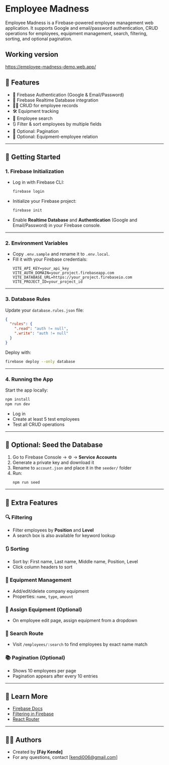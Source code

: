 # Employee Madness

Employee Madness is a Firebase-powered employee management web application. It supports Google and email/password authentication, CRUD operations for employees, equipment management, search, filtering, sorting, and optional pagination.

## Working version
https://employee-madness-demo.web.app/

## 🚀 Features

- 🔐 Firebase Authentication (Google & Email/Password)
- 💾 Firebase Realtime Database integration
- 👩‍💼 CRUD for employee records
- 🛠️ Equipment tracking
- 🔎 Employee search
- 🔃 Filter & sort employees by multiple fields
- 📄 Optional: Pagination
- 🔗 Optional: Equipment-employee relation

---

## 🧰 Getting Started

### 1. Firebase Initialization

- Log in with Firebase CLI:  
  ```bash
  firebase login
  ```
- Initialize your Firebase project:  
  ```bash
  firebase init
  ```
- Enable **Realtime Database** and **Authentication** (Google and Email/Password) in your Firebase console.

---

### 2. Environment Variables

- Copy `.env.sample` and rename it to `.env.local`.
- Fill it with your Firebase credentials:
  ```env
  VITE_API_KEY=your_api_key
  VITE_AUTH_DOMAIN=your_project.firebaseapp.com
  VITE_DATABASE_URL=https://your_project.firebaseio.com
  VITE_PROJECT_ID=your_project_id
  ```

---

### 3. Database Rules

Update your `database.rules.json` file:
```json
{
  "rules": {
    ".read": "auth != null",
    ".write": "auth != null"
  }
}
```

Deploy with:
```bash
firebase deploy --only database
```

---

### 4. Running the App

Start the app locally:
```bash
npm install
npm run dev
```

- Log in
- Create at least 5 test employees
- Test all CRUD operations

---

## 🧪 Optional: Seed the Database

1. Go to Firebase Console → ⚙️ → **Service Accounts**
2. Generate a private key and download it
3. Rename to `account.json` and place it in the `seeder/` folder
4. Run:
   ```bash
   npm run seed
   ```

---

## 🎯 Extra Features

### 🔍 Filtering

- Filter employees by **Position** and **Level**
- A search box is also available for keyword lookup

### 🔃 Sorting

- Sort by: First name, Last name, Middle name, Position, Level
- Click column headers to sort

### 🧱 Equipment Management

- Add/edit/delete company equipment
- Properties: `name`, `type`, `amount`

### 🔗 Assign Equipment (Optional)

- On employee edit page, assign equipment from a dropdown

### 🔎 Search Route

- Visit `/employees/:search` to find employees by exact name match

### 📚 Pagination (Optional)

- Shows 10 employees per page
- Pagination appears after every 10 entries

---

## 🧠 Learn More

- [Firebase Docs](https://firebase.google.com/docs)
- [Filtering in Firebase](https://firebase.google.com/docs/database/web/lists-of-data#filtering_data)
- [React Router](https://reactrouter.com/en/main)

---

## 🧑‍💼 Authors

- Created by **[Fáy Kende]**
- For any questions, contact [kendi006@gmail.com]

